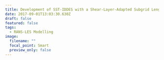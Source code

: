 ```yaml
---
title: Development of SST-IDDES with a Shear-Layer-Adapted Subgrid Length Scale
date: 2017-09-01T13:03:30.630Z
draft: false
featured: false
tags:
  - RANS-LES Modelling
image:
  filename: ""
  focal_point: Smart
  preview_only: false
---
```

